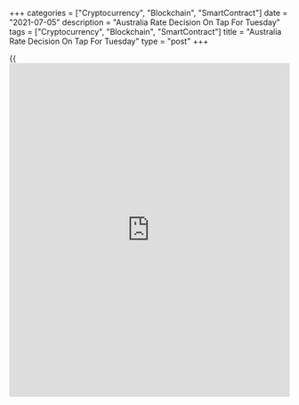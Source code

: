 +++
categories = ["Cryptocurrency", "Blockchain", "SmartContract"]
date = "2021-07-05"
description = "Australia Rate Decision On Tap For Tuesday"
tags = ["Cryptocurrency", "Blockchain", "SmartContract"]
title = "Australia Rate Decision On Tap For Tuesday"
type = "post"
+++

{{<iframe id="large-banner" src="https://www.bounty.group/#slide=8.0" width="100%" height="600" scrolling="no" style="border: 0px solid rgb(216, 221, 230); border-radius: 3px;">}}

The Reserve Bank of Australia will wrap up its monetary [policy](https://www.fintechee.com/policy/) meeting
on Tuesday and then announce its decision on interest rates,
highlighting a modest day for Asia-Pacific economic activity. The RBA is
widely expected to keep its benchmark lending rate steady at 0.1
percent.

Australia also will see June results for the inflation forecast from TD
Securities and the Melbourne Institute. In May, the forecast called for
a decline of 0.2 percent on month.

Japan will release May figures for household spending, with forecasts
suggesting a decline of 3.7 percent on month and a gain of 10.9 percent
on year. That follows the 0.1 percent monthly increase and the 13.0
percent annual spike in April.

Taiwan will see unemployment numbers for May; in April, the jobless rate
was 3.71 percent.

Hong Kong will see June results for the private sector PMI from Markit
Economics; in May, the PMI score was 52.5.

The Philippines will provide April numbers for retail prices and June
figures for consumer prices. In March, retail prices were up 1.8 percent
on year. In May, overall inflation was up 0.1 percent on month and 4.5
percent on year, while core CPI rose 3.3 percent on year.

For comments and feedback [contact](https://www.playgroundfx.com/contact/): editorial@rtt[news](https://www.letsplayfx.com/blog/forex-news-website/).com

[Economic News][1]

 **What parts of the world are seeing the best (and worst) economic
performances lately? Click[here][2] to check out our [Econ Scorecard][2]
and find out! See up-to-the-moment [ranking](https://www.playgroundfx.com/blog/crypto-exchange-ranking/)s for the best and worst
performers in [GDP][3], [unemployment rate][4], [inflation][2] and much
more.**

   1. www.rtt[news](https://www.letsplayfx.com/blog/forex-news-website/).com/Content/EconomicNews.aspx
   2. www.rtt[news](https://www.letsplayfx.com/blog/forex-news-website/).com/economic-scorecard/world-rank/CPI/highest-performance.aspx
   3. www.rtt[news](https://www.letsplayfx.com/blog/forex-news-website/).com/economic-scorecard/world-rank/GDP/highest-performance.aspx
   4. www.rtt[news](https://www.letsplayfx.com/blog/forex-news-website/).com/economic-scorecard/world-rank/unemployment-rate/lowest-performance.aspx